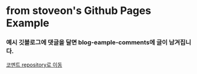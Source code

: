 # from stoveon's Github Pages Example

### 예시 깃블로그에 댓글을 달면 blog-eample-comments에 글이 남겨집니다.
<a href="https://github.com/stoveon/blog-example-comments">코멘트 repository로 이동</a>
